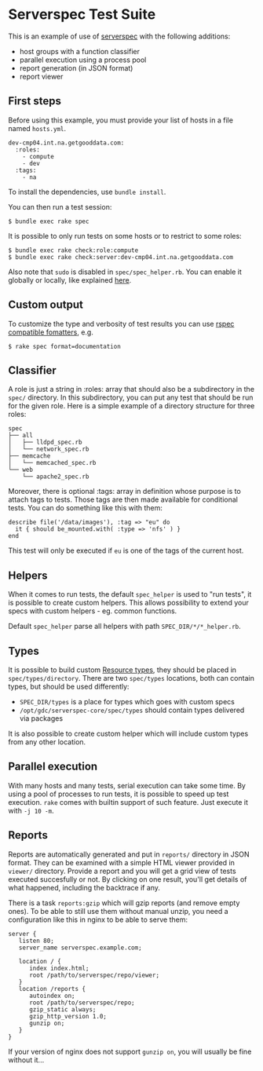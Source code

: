 Serverspec Test Suite
=====================

This is an example of use of [serverspec][] with the following
additions:

 - host groups with a function classifier
 - parallel execution using a process pool
 - report generation (in JSON format)
 - report viewer

[serverspec]: http://serverspec.org/

First steps
-----------

Before using this example, you must provide your list of hosts in a
file named `hosts.yml`. 

    dev-cmp04.int.na.getgooddata.com:
      :roles:
        - compute
        - dev
      :tags:
        - na

To install the dependencies, use `bundle install`.

You can then run a test session:

    $ bundle exec rake spec

It is possible to only run tests on some hosts or to restrict to some
roles:

    $ bundle exec rake check:role:compute
    $ bundle exec rake check:server:dev-cmp04.int.na.getgooddata.com

Also note that `sudo` is disabled in `spec/spec_helper.rb`. You can
enable it globally or locally, like explained [here][1].

[1]: http://serverspec.org/advanced_tips.html

Custom output
-------------

To customize the type and verbosity of test results you can use
[rspec compatible fomatters][2], e.g.

    $ rake spec format=documentation

[2]: http://www.rubydoc.info/gems/rspec-core/RSpec/Core/Formatters

Classifier
----------

A role is just a string in :roles: array that should also be 
a subdirectory in the `spec/` directory. 
In this subdirectory, you can put any test that should be
run for the given role. Here is a simple example of a directory
structure for three roles:

    spec
    ├── all
    │   ├── lldpd_spec.rb
    │   └── network_spec.rb
    ├── memcache
    │   └── memcached_spec.rb
    └── web
        └── apache2_spec.rb

Moreover, there is optional :tags: array in definition whose purpose 
is to attach tags to tests. Those tags are then made available for conditional
tests. You can do something like this with them:

    describe file('/data/images'), :tag => "eu" do
      it { should be_mounted.with( :type => 'nfs' ) }
    end

This test will only be executed if `eu` is one of the tags of the
current host.

Helpers
-------

When it comes to run tests, the default `spec_helper` is used to "run tests", it
is possible to create custom helpers. This allows possibility to extend your
specs with custom helpers - eg. common functions.

Default `spec_helper` parse all helpers with path `SPEC_DIR/*/*_helper.rb`.

Types
-----

It is possible to build custom [Resource types][rtypes], they should be placed
in `spec/types/directory`. There are two `spec/types` locations, both can contain
types, but should be used differently:
 - `SPEC_DIR/types` is a place for types which goes with custom specs
 - `/opt/gdc/serverspec-core/spec/types` should contain types delivered via packages

It is also possible to create custom helper which will include custom types from
any other location.

[rtypes]: http://serverspec.org/resource_types.html

Parallel execution
------------------

With many hosts and many tests, serial execution can take some
time. By using a pool of processes to run tests, it is possible to
speed up test execution. `rake` comes with builtin support of such
feature. Just execute it with `-j 10 -m`.

Reports
-------

Reports are automatically generated and put in `reports/` directory in
JSON format. They can be examined with a simple HTML viewer provided
in `viewer/` directory. Provide a report and you will get a grid view
of tests executed succesfully or not. By clicking on one result,
you'll get details of what happened, including the backtrace if any.

There is a task `reports:gzip` which will gzip reports (and remove
empty ones). To be able to still use them without manual unzip, you
need a configuration like this in nginx to be able to serve them:

    server {
       listen 80;
       server_name serverspec.example.com;
    
       location / {
          index index.html;
          root /path/to/serverspec/repo/viewer;
       }
       location /reports {
          autoindex on;
          root /path/to/serverspec/repo;
          gzip_static always;
          gzip_http_version 1.0;
          gunzip on;
       }
    }

If your version of nginx does not support `gunzip on`, you will
usually be fine without it...
